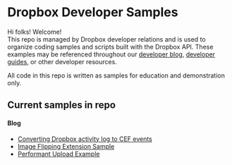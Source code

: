 # Dropbox Developer Samples

Hi folks! Welcome!  
This repo is managed by Dropbox developer relations and is used to organize coding samples and scripts built with the Dropbox API. These examples may be referenced throughout our [developer blog](https://dropbox.tech/developers), [developer guides](https://www.dropbox.com/developers/documentation), or other developer resources. 

All code in this repo is written as samples for education and demonstration only.


## Current samples in repo

#### Blog

- [Converting Dropbox activity log to CEF events](https://github.com/dropbox/Developer-Samples/tree/master/Blog/Convert-activity-log-to-CEF-events)
- [Image Flipping Extension Sample](https://github.com/dropbox/Developer-Samples/tree/master/Blog/Image-flipping-extension)
- [Performant Upload Example](https://github.com/dropbox/Developer-Samples/tree/master/Blog/performant_upload)
